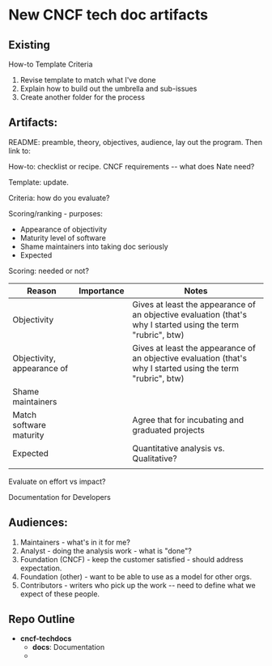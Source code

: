 # New CNCF tech doc artifacts

## Existing

How-to
Template
Criteria

1. Revise template to match what I've done
2. Explain how to build out the umbrella and sub-issues
3. Create another folder for the process

## Artifacts:
README: preamble, theory, objectives, audience, lay out the program. Then link to:

How-to: checklist or recipe. CNCF requirements -- what does Nate need?

Template: update.

Criteria: how do you evaluate?

Scoring/ranking - purposes:
- Appearance of objectivity
- Maturity level of software
- Shame maintainers into taking doc seriously
- Expected

Scoring: needed or not?

| Reason | Importance | Notes |
| --- | --- | --- |
| Objectivity |  | Gives at least the appearance of an objective evaluation (that's why I started using the term "rubric", btw) |
| Objectivity, appearance of |  | Gives at least the appearance of an objective evaluation (that's why I started using the term "rubric", btw) |
| Shame maintainers |  |  |
| Match software maturity |  | Agree that for incubating and graduated projects |
| Expected |  | Quantitative analysis vs. Qualitative? |
|  |  |  |

Evaluate on effort vs impact?

Documentation for Developers

## Audiences:
1. Maintainers - what's in it for me?
2. Analyst - doing the analysis work - what is "done"?
3. Foundation (CNCF) - keep the customer satisfied - should address expectation.
4. Foundation (other) - want to be able to use as a model for other orgs.
5. Contributors - writers who pick up the work -- need to define what we expect of these people.

## Repo Outline

- **cncf-techdocs**
  - **docs**: Documentation 
  - 